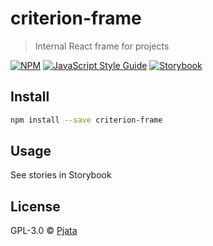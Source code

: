 # criterion-frame

> Internal React frame for projects

[![NPM](https://img.shields.io/npm/v/criterion-frame.svg)](https://www.npmjs.com/package/criterion-frame) [![JavaScript Style Guide](https://img.shields.io/badge/code_style-standard-brightgreen.svg)](https://standardjs.com)
[![Storybook](https://github.com/storybooks/press/blob/master/badges/storybook.svg)](https://pjata.github.io/criterion-react-frame)

## Install

```bash
npm install --save criterion-frame
```

## Usage
See stories in Storybook

## License

GPL-3.0 © [Pjata](https://github.com/Pjata)
